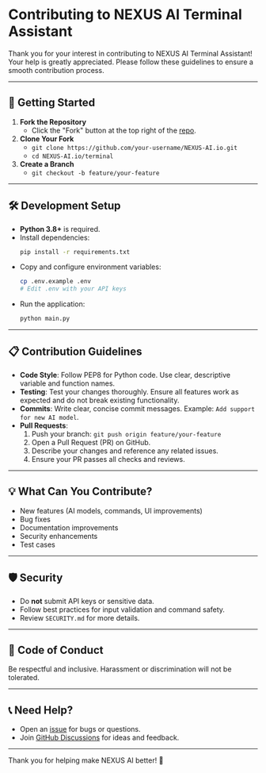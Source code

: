 # Contributing to NEXUS AI Terminal Assistant

Thank you for your interest in contributing to NEXUS AI Terminal Assistant! Your help is greatly appreciated. Please follow these guidelines to ensure a smooth contribution process.

---

## 🏁 Getting Started

1. **Fork the Repository**
   - Click the "Fork" button at the top right of the [repo](https://github.com/KunjShah95/NEXUS-AI.io).
2. **Clone Your Fork**
   - `git clone https://github.com/your-username/NEXUS-AI.io.git`
   - `cd NEXUS-AI.io/terminal`
3. **Create a Branch**
   - `git checkout -b feature/your-feature`

---

## 🛠️ Development Setup

- **Python 3.8+** is required.
- Install dependencies:
  ```bash
  pip install -r requirements.txt
  ```
- Copy and configure environment variables:
  ```bash
  cp .env.example .env
  # Edit .env with your API keys
  ```
- Run the application:
  ```bash
  python main.py
  ```

---

## 📋 Contribution Guidelines

- **Code Style**: Follow PEP8 for Python code. Use clear, descriptive variable and function names.
- **Testing**: Test your changes thoroughly. Ensure all features work as expected and do not break existing functionality.
- **Commits**: Write clear, concise commit messages. Example: `Add support for new AI model`.
- **Pull Requests**:
  1. Push your branch: `git push origin feature/your-feature`
  2. Open a Pull Request (PR) on GitHub.
  3. Describe your changes and reference any related issues.
  4. Ensure your PR passes all checks and reviews.

---

## 💡 What Can You Contribute?

- New features (AI models, commands, UI improvements)
- Bug fixes
- Documentation improvements
- Security enhancements
- Test cases

---

## 🛡️ Security

- Do **not** submit API keys or sensitive data.
- Follow best practices for input validation and command safety.
- Review `SECURITY.md` for more details.

---

## 🤝 Code of Conduct

Be respectful and inclusive. Harassment or discrimination will not be tolerated.

---

## 📞 Need Help?

- Open an [issue](https://github.com/KunjShah95/NEXUS-AI.io/issues) for bugs or questions.
- Join [GitHub Discussions](https://github.com/KunjShah95/NEXUS-AI.io/discussions) for ideas and feedback.

---

Thank you for helping make NEXUS AI better! 🚀
